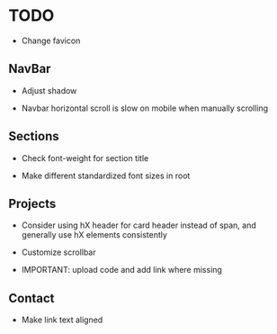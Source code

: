 # TODO

- Change favicon

## NavBar

- Adjust shadow

- Navbar horizontal scroll is slow on mobile when manually scrolling

## Sections

- Check font-weight for section title

- Make different standardized font sizes in root

## Projects

- Consider using hX header for card header instead of span, and generally use hX elements consistently

- Customize scrollbar

- IMPORTANT: upload code and add link where missing

## Contact

- Make link text aligned